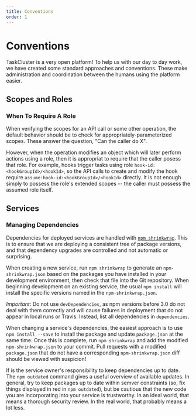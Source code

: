 ```yaml
---
title: Conventions
order: 1
---
```


Conventions
===========

TaskCluster is a very open platform!
To help us with our day to day work, we have created some standard approaches and conventions.
These make administration and coordination between the humans using the platform easier.

## Scopes and Roles

### When To Require A Role

When verifying the scopes for an API call or some other operation, the default behavior should be to check for appropriately-parameterized scopes.
These answer the question, "Can the caller do X".

However, when the operation modifies an object which will later perform actions using a role, then it is appropriat to require that the caller posess that role.
For example, hooks trigger tasks using role `hook-id:<hookGroupId>/<hookId>`, so the API calls to create and modify the hook require `assume:hook-id:<hookGroupId>/<hookId>` directly.
It is not enough simply to possess the role's extended scopes -- the caller must possess the assumed role itself.

## Services

### Managing Dependencies

Dependencies for deployed services are handled with [`npm shrinkwrap`](https://docs.npmjs.com/cli/shrinkwrap).
This is to ensure that we are deploying a consistent tree of package versions, and that dependency upgrades are controlled and not automatic or surprising.

When creating a new service, run `npm shrinkwrap` to generate an `npm-shrinkwrap.json` based on the packages you have installed in your development environment, then check that file into the Git repository.
When beginning development on an existing service, the usual `npm install` will install the specific versions named in the `npm-shrinkwrap.json`.

*Important*: Do not use `devDependencies`, as npm versions before 3.0 do not deal with them correctly and will cause failures in deployment that do not appear in local runs or Travis.
Instead, list all dependencies in `dependencies`.

When changing a service's dependencies, the easiest approach is to use `npm install --save` to install the package and update `package.json` at the same time.
Once this is complete, run `npm shrinkwrap` and add the modified `npm-shrinkwrap.json` to your commit.
Pull requests with a modified `package.json` that do not have a corresponding `npm-shrinkwrap.json` diff should be viewed with suspicion!

If is the service owner's responsibility to keep dependencies up to date.
The `npm outdated` command gives a useful overview of available updates.
In general, try to keep packages up to date within semver constraints (so, fix things displayed in red in `npm outdated`), but be cautious that the new code you are incorporating into your service is trustworthy.
In an ideal world, that means a thorough security review.
In the real world, that probably means a lot less.
